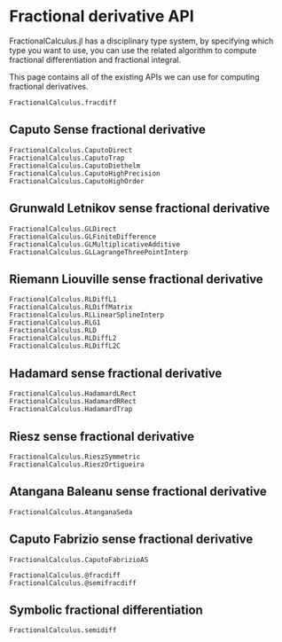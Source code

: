 # Fractional derivative API

FractionalCalculus.jl has a disciplinary type system, by specifying which type you want to use, you can use the related algorithm to compute fractional differentiation and fractional integral. 

This page contains all of the existing APIs we can use for computing fractional derivatives.

```@docs
FractionalCalculus.fracdiff
```

## Caputo Sense fractional derivative

```@docs
FractionalCalculus.CaputoDirect
FractionalCalculus.CaputoTrap
FractionalCalculus.CaputoDiethelm
FractionalCalculus.CaputoHighPrecision
FractionalCalculus.CaputoHighOrder
```

## Grunwald Letnikov sense fractional derivative

```@docs
FractionalCalculus.GLDirect
FractionalCalculus.GLFiniteDifference
FractionalCalculus.GLMultiplicativeAdditive
FractionalCalculus.GLLagrangeThreePointInterp
```

## Riemann Liouville sense fractional derivative

```@docs
FractionalCalculus.RLDiffL1
FractionalCalculus.RLDiffMatrix
FractionalCalculus.RLLinearSplineInterp
FractionalCalculus.RLG1
FractionalCalculus.RLD
FractionalCalculus.RLDiffL2
FractionalCalculus.RLDiffL2C
```

## Hadamard sense fractional derivative

```@docs
FractionalCalculus.HadamardLRect
FractionalCalculus.HadamardRRect
FractionalCalculus.HadamardTrap
```

## Riesz sense fractional derivative

```@docs
FractionalCalculus.RieszSymmetric
FractionalCalculus.RieszOrtigueira
```

## Atangana Baleanu sense fractional derivative

```@docs
FractionalCalculus.AtanganaSeda
```

## Caputo Fabrizio sense fractional derivative

```@docs
FractionalCalculus.CaputoFabrizioAS
```



```@docs
FractionalCalculus.@fracdiff
FractionalCalculus.@semifracdiff
```

## Symbolic fractional differentiation

```@docs
FractionalCalculus.semidiff
```